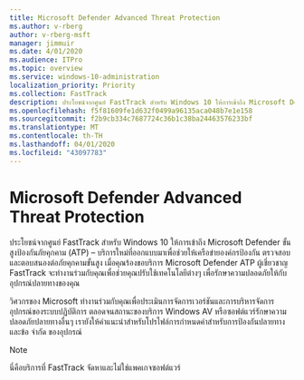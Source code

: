 ```yaml
---
title: Microsoft Defender Advanced Threat Protection
ms.author: v-rberg
author: v-rberg-msft
manager: jimmuir
ms.date: 4/01/2020
ms.audience: ITPro
ms.topic: overview
ms.service: windows-10-administration
localization_priority: Priority
ms.collection: FastTrack
description: ประโยชน์จากศูนย์ FastTrack สําหรับ Windows 10 ให้การเข้าถึง Microsoft Defender ขั้นสูงป้องกันภัยคุกคาม (ATP) – บริการใหม่ที่ออกแบบมาเพื่อช่วยให้เครือข่ายองค์กรป้องกัน ตรวจสอบ และตอบสนองต่อภัยคุกคามขั้นสูง
ms.openlocfilehash: f5f81609fe1d632f0499a96135aca048b7e1e158
ms.sourcegitcommit: f2b9cb334c7687724c36b1c38ba24463576233bf
ms.translationtype: MT
ms.contentlocale: th-TH
ms.lasthandoff: 04/01/2020
ms.locfileid: "43097783"
---
```

# <a name="microsoft-defender-advanced-threat-protection"></a>Microsoft Defender Advanced Threat Protection

ประโยชน์จากศูนย์ FastTrack สําหรับ Windows 10 ให้การเข้าถึง Microsoft Defender ขั้นสูงป้องกันภัยคุกคาม (ATP) – บริการใหม่ที่ออกแบบมาเพื่อช่วยให้เครือข่ายองค์กรป้องกัน ตรวจสอบ และตอบสนองต่อภัยคุกคามขั้นสูง เมื่อคุณร้องขอบริการ Microsoft Defender ATP ผู้เชี่ยวชาญ FastTrack จะทํางานร่วมกับคุณเพื่อช่วยคุณปรับใช้เทคโนโลยีต่างๆ เพื่อรักษาความปลอดภัยให้กับอุปกรณ์ปลายทางของคุณ

วิศวกรของ Microsoft ทํางานร่วมกับคุณเพื่อประเมินการจัดการเวอร์ชันและการบริหารจัดการอุปกรณ์ของระบบปฏิบัติการ ตลอดจนสถานะของบริการ Windows AV หรือซอฟต์แวร์รักษาความปลอดภัยปลายทางอื่นๆ เรายังให้คําแนะนําสําหรับโปรไฟล์การกําหนดค่าสําหรับการป้องกันปลายทางและข้อ จํากัด ของอุปกรณ์  

> [!NOTE]
> นี่คือบริการที่ FastTrack จัดหาและไม่ใช่แพคเกจซอฟต์แวร์ 

